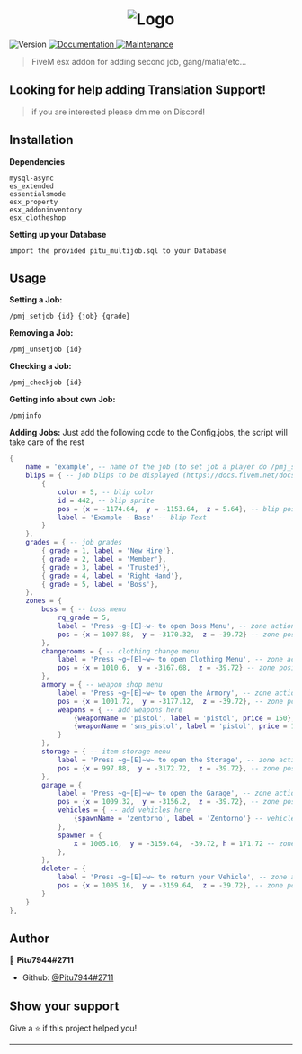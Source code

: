 <h1 align="center"><img alt="Logo" src="https://i.imgur.com/OoXNvcu.png" /></h1>
<p>
  <img alt="Version" src="https://img.shields.io/badge/version-1.2.5-blue.svg?cacheSeconds=2592000" />
  <a href="https://github.com/Pitu7944/pitu_multiJob#readme" target="_blank">
    <img alt="Documentation" src="https://img.shields.io/badge/documentation-yes-brightgreen.svg" />
  </a>
  <a href="https://github.com/Pitu7944/pitu_multiJob/graphs/commit-activity" target="_blank">
    <img alt="Maintenance" src="https://img.shields.io/badge/Maintained%3F-yes-green.svg" />
  </a>
</p>

> FiveM esx addon for adding second job, gang/mafia/etc...

## Looking for help adding Translation Support!

> if you are interested please dm me on Discord!

## Installation
<b>Dependencies</b>
```
mysql-async
es_extended
essentialsmode
esx_property
esx_addoninventory
esx_clotheshop
```
<b>Setting up your Database</b>
```
import the provided pitu_multijob.sql to your Database
```

## Usage
<b>Setting a Job:</b>
```
/pmj_setjob {id} {job} {grade}
```

<b>Removing a Job:</b>
```
/pmj_unsetjob {id}
```

<b>Checking a Job:</b>
```
/pmj_checkjob {id}
```

<b>Getting info about own Job:</b>
```
/pmjinfo
```

<b>Adding Jobs:</b>
Just add the following code to the Config.jobs, the script will take care of the rest
```lua
{
    name = 'example', -- name of the job (to set job a player do /pmj_setjob {id} {name} {grade}
    blips = { -- job blips to be displayed (https://docs.fivem.net/docs/game-references/blips/)
        {
            color = 5, -- blip color
            id = 442, -- blip sprite
            pos = {x = -1174.64,  y = -1153.64,  z = 5.64}, -- blip position
            label = 'Example - Base' -- blip Text
        }
    },
    grades = { -- job grades
        { grade = 1, label = 'New Hire'},
        { grade = 2, label = 'Member'},
        { grade = 3, label = 'Trusted'},
        { grade = 4, label = 'Right Hand'},
        { grade = 5, label = 'Boss'},
    },
    zones = {
        boss = { -- boss menu
            rq_grade = 5,
            label = 'Press ~g~[E]~w~ to open Boss Menu', -- zone action message
            pos = {x = 1007.88,  y = -3170.32,  z = -39.72} -- zone position ( remember to subtract one from Z coord! )
        },
        changerooms = { -- clothing change menu
            label = 'Press ~g~[E]~w~ to open Clothing Menu', -- zone action message
            pos = {x = 1010.6,  y = -3167.68,  z = -39.72} -- zone position ( remember to subtract one from Z coord! )
        },
        armory = { -- weapon shop menu
            label = 'Press ~g~[E]~w~ to open the Armory', -- zone action message
            pos = {x = 1001.72,  y = -3177.12,  z = -39.72}, -- zone position ( remember to subtract one from Z coord! )
            weapons = { -- add weapons here
                {weaponName = 'pistol', label = 'pistol', price = 150}, -- weaponName is weapon spawnname , label is Label
                {weaponName = 'sns_pistol', label = 'pistol', price = 100} -- weaponName is weapon spawnname , label is Label
            }
        },
        storage = { -- item storage menu
            label = 'Press ~g~[E]~w~ to open the Storage', -- zone action message
            pos = {x = 997.88,  y = -3172.72,  z = -39.72}, -- zone position ( remember to subtract one from Z coord! )
        },
        garage = {
            label = 'Press ~g~[E]~w~ to open the Garage', -- zone action message
            pos = {x = 1009.32,  y = -3156.2,  z = -39.72}, -- zone position ( remember to subtract one from Z coord! )
            vehicles = { -- add vehicles here
                {spawnName = 'zentorno', label = 'Zentorno'} -- vehicle name and label
            },
            spawner = {
                x = 1005.16,  y = -3159.64,  -39.72, h = 171.72 -- zone position ( remember to NOT subtract one from Z coord! )
            },
        },
        deleter = {
            label = 'Press ~g~[E]~w~ to return your Vehicle', -- zone action message
            pos = {x = 1005.16,  y = -3159.64,  z = -39.72}, -- zone position ( remember to subtract one from Z coord! )
        }
    }
},
```

## Author

👤 **Pitu7944#2711**

* Github: [@Pitu7944\#2711](https://github.com/Pitu7944\#2711)

## Show your support

Give a ⭐️ if this project helped you!

***

